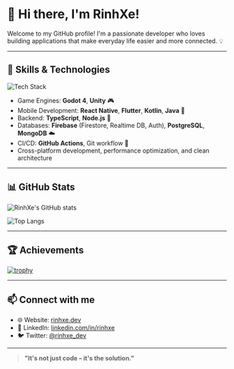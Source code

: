 # 👋 Hi there, I'm RinhXe!

Welcome to my GitHub profile! I'm a passionate developer who loves building applications that make everyday life easier and more connected. 💡

---

## 🔧 Skills & Technologies

![Tech Stack](https://skillicons.dev/icons?i=godot,unity,react,flutter,dart,kotlin,java,ts,nodejs,firebase,mongodb,postgres,git,linux)

- Game Engines: **Godot 4**, **Unity** 🎮  
- Mobile Development: **React Native**, **Flutter**, **Kotlin**, **Java** 📱  
- Backend: **TypeScript**, **Node.js** 🧠  
- Databases: **Firebase** (Firestore, Realtime DB, Auth), **PostgreSQL**, **MongoDB** ☁️  
- CI/CD: **GitHub Actions**, Git workflow 🔁  
- Cross-platform development, performance optimization, and clean architecture  

---

## 📊 GitHub Stats

![RinhXe's GitHub stats](https://github-readme-stats.vercel.app/api?username=rinhxe&show_icons=true&theme=radical)

![Top Langs](https://github-readme-stats.vercel.app/api/top-langs/?username=rinhxe&layout=compact&theme=radical)

---

## 🏆 Achievements

[![trophy](https://github-profile-trophy.vercel.app/?username=rinhxe&theme=darkhub)](https://github.com/ryo-ma/github-profile-trophy)

---

## 📫 Connect with me

- 🌐 Website: [rinhxe.dev](https://rinhxe.dev)  
- 💼 LinkedIn: [linkedin.com/in/rinhxe](https://linkedin.com/in/rinhxe)  
- 🐦 Twitter: [@rinhxe_dev](https://twitter.com/rinhxe_dev)  

---

> **"It's not just code – it's the solution."**
